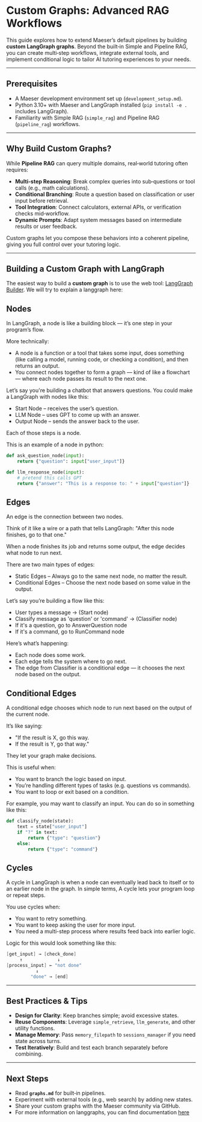 # Custom Graphs: Advanced RAG Workflows

This guide explores how to extend Maeser’s default pipelines by building **custom LangGraph graphs**. Beyond the built‑in Simple and Pipeline RAG, you can create multi‑step workflows, integrate external tools, and implement conditional logic to tailor AI tutoring experiences to your needs.

---

## Prerequisites

- A Maeser development environment set up (`development_setup.md`).
- Python 3.10+ with Maeser and LangGraph installed (`pip install -e .` includes LangGraph).
- Familiarity with Simple RAG (`simple_rag`) and Pipeline RAG (`pipeline_rag`) workflows.

---

## Why Build Custom Graphs?

While **Pipeline RAG** can query multiple domains, real‑world tutoring often requires:

- **Multi‑step Reasoning**: Break complex queries into sub‑questions or tool calls (e.g., math calculations).
- **Conditional Branching**: Route a question based on classification or user input before retrieval.
- **Tool Integration**: Connect calculators, external APIs, or verification checks mid‑workflow.
- **Dynamic Prompts**: Adapt system messages based on intermediate results or user feedback.

Custom graphs let you compose these behaviors into a coherent pipeline, giving you full control over your tutoring logic.

---

## Building a Custom Graph with LangGraph

The easiest way to build a **custom graph** is to use the web tool: [LangGraph Builder](https://build.langchain.com/). We will try to explain a langgraph here:

## Nodes
In LangGraph, a node is like a building block — it’s one step in your program’s flow.

More technically:
* A node is a function or a tool that takes some input, does something (like calling a model, running code, or checking a condition), and then returns an output.
* You connect nodes together to form a graph — kind of like a flowchart — where each node passes its result to the next one.

Let’s say you're building a chatbot that answers questions. You could make a LangGraph with nodes like this:

* Start Node – receives the user’s question.
* LLM Node – uses GPT to come up with an answer.
* Output Node – sends the answer back to the user.

Each of those steps is a node.

This is an example of a node in python:
```python
def ask_question_node(input):
    return {"question": input["user_input"]}

def llm_response_node(input):
    # pretend this calls GPT
    return {"answer": "This is a response to: " + input["question"]}
```

## Edges
An edge is the connection between two nodes.

Think of it like a wire or a path that tells LangGraph:
"After this node finishes, go to that one."

When a node finishes its job and returns some output, the edge decides what node to run next.

There are two main types of edges:
* Static Edges – Always go to the same next node, no matter the result.
* Conditional Edges – Choose the next node based on some value in the output.

Let’s say you’re building a flow like this:
* User types a message → (Start node)
* Classify message as 'question' or 'command' → (Classifier node)
* If it's a question, go to AnswerQuestion node
* If it's a command, go to RunCommand node

Here’s what’s happening:
* Each node does some work.
* Each edge tells the system where to go next.
* The edge from Classifier is a conditional edge — it chooses the next node based on the output.

## Conditional Edges
A conditional edge chooses which node to run next based on the output of the current node.

It’s like saying:

* "If the result is X, go this way.
* If the result is Y, go that way."

They let your graph make decisions.

This is useful when:
* You want to branch the logic based on input.
* You’re handling different types of tasks (e.g. questions vs commands).
* You want to loop or exit based on a condition.

For example, you may want to classify an input. You can do so in something like this:
```python
def classify_node(state):
    text = state["user_input"]
    if "?" in text:
        return {"type": "question"}
    else:
        return {"type": "command"}

```
## Cycles
A cycle in LangGraph is when a node can eventually lead back to itself or to an earlier node in the graph.
In simple terms, A cycle lets your program loop or repeat steps.

You use cycles when:
* You want to retry something.
* You want to keep asking the user for more input.
* You need a multi-step process where results feed back into earlier logic.

Logic for this would look something like this:
```csharp
[get_input] → [check_done]
     ↑             ↓
[process_input] ← "not done"
           ↓
         "done" → [end]
```

---

## Best Practices & Tips

- **Design for Clarity**: Keep branches simple; avoid excessive states.
- **Reuse Components**: Leverage `simple_retrieve`, `llm_generate`, and other utility functions.
- **Manage Memory**: Pass `memory_filepath` to `sessions_manager` if you need state across turns.
- **Test Iteratively**: Build and test each branch separately before combining.

---

## Next Steps

- Read **`graphs.md`** for built‑in pipelines.
- Experiment with external tools (e.g., web search) by adding new states.
- Share your custom graphs with the Maeser community via GitHub.
- For more information on langgraphs, you can find documentation [here](https://langchain-ai.github.io/langgraph/?_gl=1*1a1ptos*_ga*MTA4OTcxNDQ3OS4xNzQ3NzUyMzU1*_ga_47WX3HKKY2*czE3NDc3NTIzNTQkbzEkZzEkdDE3NDc3NTIzNjgkajAkbDAkaDA.#)
